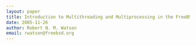 ```yaml
---
layout: paper
title: Introduction to Multithreading and Multiprocessing in the FreeBSD SMPng Network Stack
date: 2005-11-26
author: Robert N. M. Watson
email: rwatson@freebsd.org
---
```

